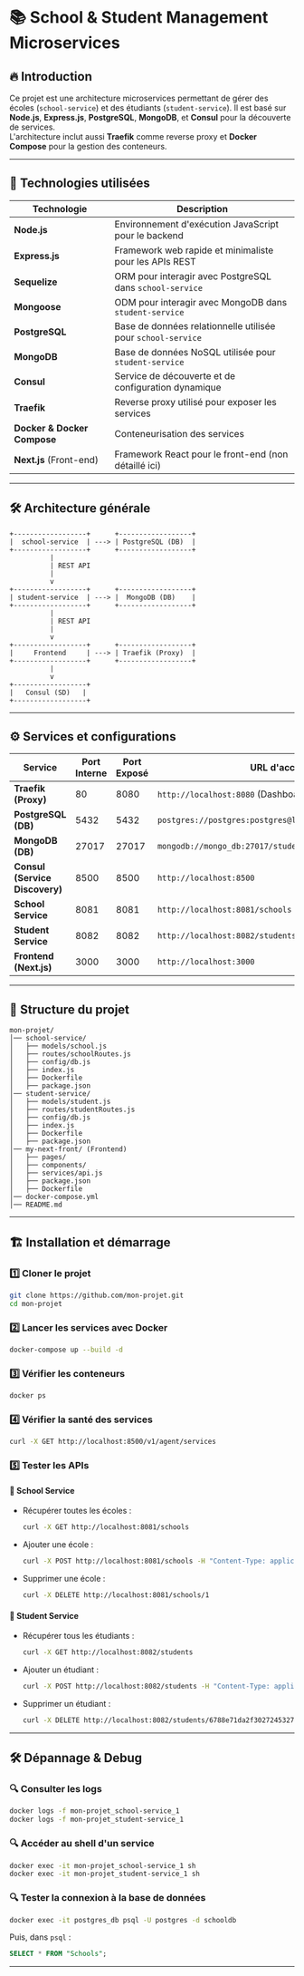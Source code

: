 
# 📚 School & Student Management Microservices

## 🔥 Introduction
Ce projet est une architecture microservices permettant de gérer des écoles (`school-service`) et des étudiants (`student-service`). Il est basé sur **Node.js**, **Express.js**, **PostgreSQL**, **MongoDB**, et **Consul** pour la découverte de services.  
L'architecture inclut aussi **Traefik** comme reverse proxy et **Docker Compose** pour la gestion des conteneurs.

---

## 📌 Technologies utilisées
| Technologie   | Description |
|--------------|------------|
| **Node.js**  | Environnement d'exécution JavaScript pour le backend |
| **Express.js** | Framework web rapide et minimaliste pour les APIs REST |
| **Sequelize** | ORM pour interagir avec PostgreSQL dans `school-service` |
| **Mongoose** | ODM pour interagir avec MongoDB dans `student-service` |
| **PostgreSQL** | Base de données relationnelle utilisée pour `school-service` |
| **MongoDB** | Base de données NoSQL utilisée pour `student-service` |
| **Consul** | Service de découverte et de configuration dynamique |
| **Traefik** | Reverse proxy utilisé pour exposer les services |
| **Docker & Docker Compose** | Conteneurisation des services |
| **Next.js** (Front-end) | Framework React pour le front-end (non détaillé ici) |

---

## 🛠️ **Architecture générale**

```
+------------------+      +------------------+
|  school-service  | ---> | PostgreSQL (DB)  |
+------------------+      +------------------+
          |
          | REST API
          |
          v
+------------------+      +------------------+
| student-service  | ---> |  MongoDB (DB)    |
+------------------+      +------------------+
          |
          | REST API
          |
          v
+------------------+      +------------------+
|     Frontend     | ---> | Traefik (Proxy)  |
+------------------+      +------------------+
          |
          v
+------------------+
|   Consul (SD)   |
+------------------+
```

---

## ⚙️ **Services et configurations**
| Service | Port Interne | Port Exposé | URL d'accès |
|---------|------------|------------|-------------|
| **Traefik (Proxy)** | 80 | 8080 | `http://localhost:8080` (Dashboard) |
| **PostgreSQL (DB)** | 5432 | 5432 | `postgres://postgres:postgres@localhost:5432/schooldb` |
| **MongoDB (DB)** | 27017 | 27017 | `mongodb://mongo_db:27017/studentdb` |
| **Consul (Service Discovery)** | 8500 | 8500 | `http://localhost:8500` |
| **School Service** | 8081 | 8081 | `http://localhost:8081/schools` |
| **Student Service** | 8082 | 8082 | `http://localhost:8082/students` |
| **Frontend (Next.js)** | 3000 | 3000 | `http://localhost:3000` |

---

## 📂 **Structure du projet**
```
mon-projet/
│── school-service/
│   ├── models/school.js
│   ├── routes/schoolRoutes.js
│   ├── config/db.js
│   ├── index.js
│   ├── Dockerfile
│   ├── package.json
│── student-service/
│   ├── models/student.js
│   ├── routes/studentRoutes.js
│   ├── config/db.js
│   ├── index.js
│   ├── Dockerfile
│   ├── package.json
│── my-next-front/ (Frontend)
│   ├── pages/
│   ├── components/
│   ├── services/api.js
│   ├── package.json
│   ├── Dockerfile
│── docker-compose.yml
│── README.md
```

---

## 🏗️ **Installation et démarrage**
### 1️⃣ **Cloner le projet**
```sh
git clone https://github.com/mon-projet.git
cd mon-projet
```

### 2️⃣ **Lancer les services avec Docker**
```sh
docker-compose up --build -d
```

### 3️⃣ **Vérifier les conteneurs**
```sh
docker ps
```

### 4️⃣ **Vérifier la santé des services**
```sh
curl -X GET http://localhost:8500/v1/agent/services
```

### 5️⃣ **Tester les APIs**
#### 📌 **School Service**
- Récupérer toutes les écoles :  
  ```sh
  curl -X GET http://localhost:8081/schools
  ```
- Ajouter une école :  
  ```sh
  curl -X POST http://localhost:8081/schools -H "Content-Type: application/json" -d '{"name":"Ecole Test", "adress":"123 Rue Test", "directorName":"John Doe"}'
  ```
- Supprimer une école :  
  ```sh
  curl -X DELETE http://localhost:8081/schools/1
  ```

#### 📌 **Student Service**
- Récupérer tous les étudiants :  
  ```sh
  curl -X GET http://localhost:8082/students
  ```
- Ajouter un étudiant :  
  ```sh
  curl -X POST http://localhost:8082/students -H "Content-Type: application/json" -d '{"name":"Jane Doe", "genre":"Female", "schoolId":1}'
  ```
- Supprimer un étudiant :  
  ```sh
  curl -X DELETE http://localhost:8082/students/6788e71da2f30272453275f7
  ```

---

## 🛠️ **Dépannage & Debug**
### 🔍 **Consulter les logs**
```sh
docker logs -f mon-projet_school-service_1
docker logs -f mon-projet_student-service_1
```

### 🔍 **Accéder au shell d'un service**
```sh
docker exec -it mon-projet_school-service_1 sh
docker exec -it mon-projet_student-service_1 sh
```

### 🔍 **Tester la connexion à la base de données**
```sh
docker exec -it postgres_db psql -U postgres -d schooldb
```
Puis, dans `psql` :
```sql
SELECT * FROM "Schools";
```

---

